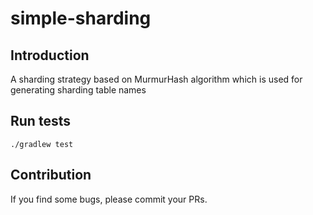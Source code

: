 simple-sharding
===

## Introduction

A sharding strategy based on MurmurHash algorithm which is used for generating sharding table names

## Run tests

```shell script
./gradlew test
```

## Contribution

If you find some bugs, please commit your PRs.